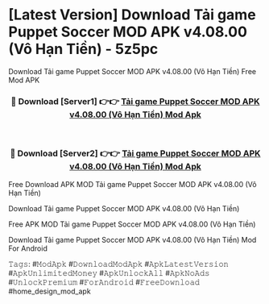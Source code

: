# [Latest Version] Download Tải game Puppet Soccer MOD APK v4.08.00 (Vô Hạn Tiền) - 5z5pc

Download Tải game Puppet Soccer MOD APK v4.08.00 (Vô Hạn Tiền) Free Mod APK

<div align="center">
<h3>🔴 Download [Server1] 👉👉 <a href="https://apk-comot.site?title=Tải_game_Puppet_Soccer_MOD_APK_v4.08.00_(Vô_Hạn_Tiền)">Tải game Puppet Soccer MOD APK v4.08.00 (Vô Hạn Tiền) Mod Apk</a></h3><br>

<h3>🔴 Download [Server2] 👉👉 <a href="https://apk-comot.site?title=Tải_game_Puppet_Soccer_MOD_APK_v4.08.00_(Vô_Hạn_Tiền)">Tải game Puppet Soccer MOD APK v4.08.00 (Vô Hạn Tiền) Mod Apk</a></h3>
</div>


Free Download APK MOD Tải game Puppet Soccer MOD APK v4.08.00 (Vô Hạn Tiền)

Download Tải game Puppet Soccer MOD APK v4.08.00 (Vô Hạn Tiền) 

Free APK MOD Tải game Puppet Soccer MOD APK v4.08.00 (Vô Hạn Tiền) 

Download Tải game Puppet Soccer MOD APK v4.08.00 (Vô Hạn Tiền) Mod For Android

𝚃𝚊𝚐𝚜: #𝙼𝚘𝚍𝙰𝚙𝚔 #𝙳𝚘𝚠𝚗𝚕𝚘𝚊𝚍𝙼𝚘𝚍𝙰𝚙𝚔 #𝙰𝚙𝚔𝙻𝚊𝚝𝚎𝚜𝚝𝚅𝚎𝚛𝚜𝚒𝚘𝚗 #𝙰𝚙𝚔𝚄𝚗𝚕𝚒𝚖𝚒𝚝𝚎𝚍𝙼𝚘𝚗𝚎𝚢 #𝙰𝚙𝚔𝚄𝚗𝚕𝚘𝚌𝚔𝙰𝚕𝚕 #𝙰𝚙𝚔𝙽𝚘𝙰𝚍𝚜 #𝚄𝚗𝚕𝚘𝚌𝚔𝙿𝚛𝚎𝚖𝚒𝚞𝚖 #𝙵𝚘𝚛𝙰𝚗𝚍𝚛𝚘𝚒𝚍 #𝙵𝚛𝚎𝚎𝙳𝚘𝚠𝚗𝚕𝚘𝚊𝚍 #home_design_mod_apk